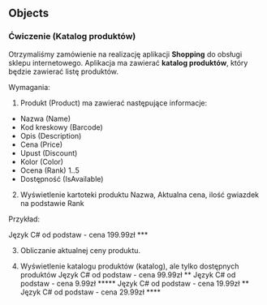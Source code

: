 ## Objects

### Ćwiczenie (Katalog produktów)
Otrzymaliśmy zamówienie na realizację aplikacji **Shopping** do obsługi sklepu internetowego.
Aplikacja ma zawierać **katalog produktów**, który będzie zawierać listę produktów.

Wymagania:

1. Produkt (Product) ma zawierać następujące informacje:
- Nazwa (Name)
- Kod kreskowy (Barcode)
- Opis (Description)
- Cena (Price)
- Upust (Discount)
- Kolor (Color)
- Ocena (Rank) 1..5
- Dostępność (IsAvailable)

2. Wyświetlenie kartoteki produktu
Nazwa, Aktualna cena, ilość gwiazdek na podstawie Rank

Przykład:

Język C# od podstaw - cena 199.99zł *** 

3. Obliczanie aktualnej ceny produktu.
   
4. Wyświetlenie katalogu produktów (katalog), ale tylko dostępnych produktów
Język C# od podstaw - cena 99.99zł ** 
Język C# od podstaw - cena 9.99zł *****
Język C# od podstaw - cena 19.99zł **
Język C# od podstaw - cena 29.99zł **** 



